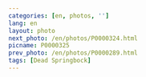 ```yaml
---
categories: [en, photos, '']
lang: en
layout: photo
next_photo: /en/photos/P0000324.html
picname: P0000325
prev_photo: /en/photos/P0000289.html
tags: [Dead Springbock]
---
```

